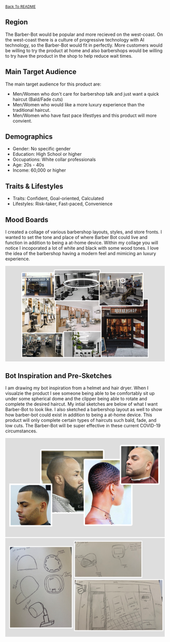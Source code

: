 <small>[Back To README](https://github.com/maubanel/Barber-Bot) </small>

## Region
The Barber-Bot would be popular and more recieved on the west-coast. On the west-coast there is a culture of progressive technology with AI technology, so the Barber-Bot would fit in perfectly. More customers would be willing to try the product at home and also barbershops would be willing to try have the product in the shop to help reduce wait times.

## Main Target Audience

The main target audience for this product are:
- Men/Women who don't care for barbershop talk and just want a quick haircut (Bald/Fade cuts)
- Men/Women who would like a more luxury experience than the traditional haircut.
- Men/Women who have fast pace lifestlyes and this product will more convient.

## Demographics

- Gender: No specific gender
- Education: High School or higher
- Occupations: White collar professionals
- Age: 20s - 40s
- Income: 60,000 or higher 

## Traits & Lifestyles

- Traits: Confident, Goal-oriented, Calculated
- Lifestyles: Risk-taker, Fast-paced, Convenience


## Mood Boards

I created a collage of various barbershop layouts, styles, and store fronts. I wanted to set the tone and place of where Barber Bot could live and function in addition to being a at-home device. Within my collage you will notice I incoporated a lot of white and black with some wood tones. I love the idea of the barbershop having a modern feel and mimicing an luxury experience.

<kbd>
   <img src="images/moodboard.png">
 </kbd>

## Bot Inspiration and Pre-Sketches

I am drawing my bot inspiration from a helmet and hair dryer. When I visualzie the product I see someone being able to be comfortably sit up under some spherical dome and the clipper being able to rotate and complete the desired haircut. My intial sketches are below of what I want Barber-Bot to look like. I also sketched a barbershop layout as well to show how barber-bot could exist in addition to being a at-home device. This product will only complete certain types of haircuts such bald, fade, and low cuts. The Barber-Bot will be super effective in these current COVID-19 circumstances.

<kbd>
   <img src="images/typepfhaircuts.png">
 </kbd>

<kbd>
   <img src="images/presketches.png">
 </kbd>
